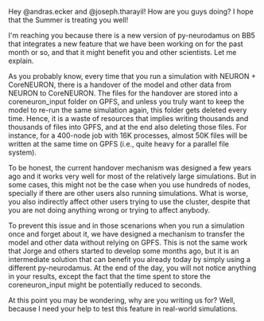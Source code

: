 Hey @andras.ecker and @joseph.tharayil! How are you guys doing? I hope that the Summer is treating you well!

I'm reaching you because there is a new version of py-neurodamus on BB5 that integrates a new feature that we have been working on for the past month or so, and that it might benefit you and other scientists. Let me explain.

As you probably know, every time that you run a simulation with NEURON + CoreNEURON, there is a handover of the model and other data from NEURON to CoreNEURON. The files for the handover are stored into a coreneuron_input folder on GPFS, and unless you truly want to keep the model to re-run the same simulation again, this folder gets deleted every time. Hence, it is a waste of resources that implies writing thousands and thousands of files into GPFS, and at the end also deleting those files. For instance, for a 400-node job with 16K processes, almost 50K files will be written at the same time on GPFS (i.e., quite heavy for a parallel file system).

To be honest, the current handover mechanism was designed a few years ago and it works very well for most of the relatively large simulations. But in some cases, this might not be the case when you use hundreds of nodes, specially if there are other users also running simulations. What is worse, you also indirectly affect other users trying to use the cluster, despite that you are not doing anything wrong or trying to affect anybody.

To prevent this issue and in those scenarions when you run a simulation once and forget about it, we have designed a mechanism to transfer the model and other data without relying on GPFS. This is not the same work that Jorge and others started to develop some months ago, but it is an intermediate solution that can benefit you already today by simply using a different py-neurodamus. At the end of the day, you will not notice anything in your results, except the fact that the time spent to store the coreneuron_input might be potentially reduced to seconds.

At this point you may be wondering, why are you writing us for? Well, because I need your help to test this feature in real-world simulations.
